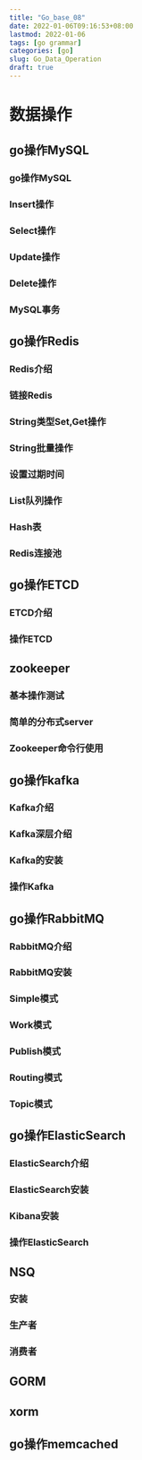 ```yaml
---
title: "Go_base_08"
date: 2022-01-06T09:16:53+08:00
lastmod: 2022-01-06
tags: [go grammar]
categories: [go]
slug: Go_Data_Operation
draft: true
---
```

# 数据操作
## go操作MySQL
### go操作MySQL
### Insert操作
### Select操作
### Update操作
### Delete操作
### MySQL事务
## go操作Redis
### Redis介绍
### 链接Redis
### String类型Set,Get操作
### String批量操作
### 设置过期时间
### List队列操作
### Hash表
### Redis连接池
## go操作ETCD
### ETCD介绍
### 操作ETCD
## zookeeper
### 基本操作测试
### 简单的分布式server
### Zookeeper命令行使用
## go操作kafka
### Kafka介绍
### Kafka深层介绍
### Kafka的安装
### 操作Kafka
## go操作RabbitMQ
### RabbitMQ介绍
### RabbitMQ安装
### Simple模式
### Work模式
### Publish模式
### Routing模式
### Topic模式
## go操作ElasticSearch
### ElasticSearch介绍
### ElasticSearch安装
### Kibana安装
### 操作ElasticSearch
## NSQ
### 安装
### 生产者
### 消费者
## GORM
## xorm
## go操作memcached


